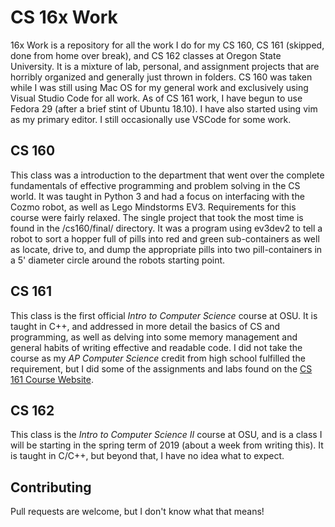 # CS 16x Work
16x Work is a repository for all the work I do for my CS 160, CS 161 (skipped, done from home over break), and CS 162 classes at Oregon State University. It is a mixture of lab, personal, and assignment projects that are horribly organized and generally just thrown in folders. CS 160 was taken while I was still using Mac OS for my general work and exclusively using Visual Studio Code for all work. As of CS 161 work, I have begun to use Fedora 29 (after a brief stint of Ubuntu 18.10). I have also started using vim as my primary editor. I still occasionally use VSCode for some work.

## CS 160
This class was a introduction to the department that went over the complete fundamentals of effective programming and problem solving in the CS world. It was taught in Python 3 and had a focus on interfacing with the Cozmo robot, as well as Lego Mindstorms EV3. Requirements for this course were fairly relaxed. The single project that took the most time is found in the /cs160/final/ directory. It was a program using ev3dev2 to tell a robot to sort a hopper full of pills into red and green sub-containers as well as locate, drive to, and dump the appropriate pills into two pill-containers in a 5' diameter circle around the robots starting point.

## CS 161
This class is the first official *Intro to Computer Science* course at OSU. It is taught in C++, and addressed in more detail the basics of CS and programming, as well as delving into some memory management and general habits of writing effective and readable code. I did not take the course as my *AP Computer Science* credit from high school fulfilled the requirement, but I did some of the assignments and labs found on the [CS 161 Course Website](http://classes.engr.oregonstate.edu/eecs/winter2018/cs161-001/l).

## CS 162
This class is the *Intro to Computer Science II* course at OSU, and is a class I will be starting in the spring term of 2019 (about a week from writing this). It is taught in C/C++, but beyond that, I have no idea what to expect.

## Contributing
Pull requests are welcome, but I don't know what that means!